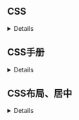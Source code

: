 ## CSS
<details >
  
[MDN-CSS 参考](https://developer.mozilla.org/zh-CN/docs/Web/CSS/Reference)

[You-Dont-Need-JavaScript:用CSS实现效果而不需要JS](https://github.com/you-dont-need/You-Dont-Need-JavaScript)

[CSS tricks](https://css-tricks.com/)

[CSS-Inspiration:在这里找到写 CSS 的灵感](https://github.com/chokcoco/CSS-Inspiration)

[CSS技巧](https://github.com/chokcoco/iCSS)

[css_tricks](https://qishaoxuan.github.io/css_tricks/)

[灵活运用CSS开发技巧](https://juejin.im/post/5d4d0ec651882549594e7293)

[Shiro，是alphardex平时所做的CSS创意作品集](https://shiroi.netlify.app/)

[常见的CSS图形](https://codepen.io/chenzong24635/pen/xQNyzg)

[按钮生成](https://neumorphism.io/#55b9f3)

[animate.css](https://daneden.github.io/animate.css/) +
[WOW.js](http://www.dowebok.com/demo/131/)

</details>


## CSS手册
<details >

[css手册](http://css.cuishifeng.cn/)

[css手册](http://css.doyoe.com/)

</details>

## CSS布局、居中
<details >

[Flex-一维布局](/details/Flex.md)  
[Grid-二维布局](/details/Grid.md)


[CSS布局](http://zh.learnlayout.com/)

[CSS布局-个人笔记](http://htmlpreview.github.io/?https://github.com/chenzong24635/Notes/blob/master/css布局.html)

[CSS居中-个人笔记](http://htmlpreview.github.io/?https://github.com/chenzong24635/Notes/blob/master/css居中.html)

[CSS水平垂直居中- 根据要求生成代码](http://howtocenterincss.com/)

[三列布局](http://www.cnblogs.com/xiaohuochai/p/5455905.html)

</details>

